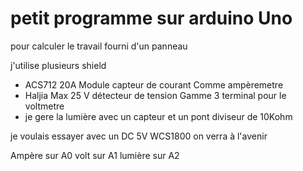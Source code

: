 petit programme sur arduino Uno
==============
pour calculer le travail fourni d'un panneau 

j'utilise plusieurs shield 
- ACS712 20A Module capteur de courant Comme ampèremetre
- Haljia Max 25 V détecteur de tension Gamme 3 terminal pour le voltmetre
- je gere la lumière avec un capteur et un pont diviseur de 10Kohm

je voulais essayer avec un DC 5V WCS1800 on verra à l'avenir


Ampère sur A0
volt sur A1
lumière sur A2

